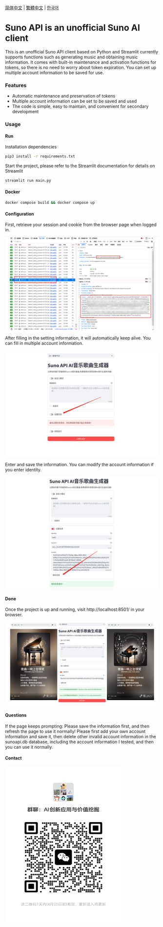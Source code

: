 [简体中文](README_ZH.md) | [繁體中文](README_TC.md) | [한국어](README_KR.md)

# Suno API is an unofficial Suno AI client

This is an unofficial Suno API client based on Python and Streamlit currently supports functions such as generating music and obtaining music information.
It comes with built-in maintenance and activation functions for tokens, so there is no need to worry about token expiration. You can set up multiple account information to be saved for use.

### Features

- Automatic maintenance and preservation of tokens
- Multiple account information can be set to be saved and used
- The code is simple, easy to maintain, and convenient for secondary development

### Usage

#### Run

Installation dependencies

```bash
pip3 install -r requirements.txt
```

Start the project, please refer to the Streamlit documentation for details on Streamlit

```bash
streamlit run main.py
```

#### Docker

```bash
docker compose build && docker compose up
```


#### Configuration

First, retrieve your session and cookie from the browser page when logged in.

![session](./images/session.png)

After filling in the setting information, it will automatically keep alive. You can fill in multiple account information.

![session1](./images/session1.png)

Enter and save the information. You can modify the account information if you enter identity.

![session2](./images/session2.png)

#### Done

Once the project is up and running, visit http://localhost:8501/ in your browser.

![docs](./images/index.png)


#### Questions

If the page keeps prompting: Please save the information first, and then refresh the page to use it normally! Please first add your own account information and save it, then delete other invalid account information in the sunoapi.db database, including the account information I tested, and then you can use it normally.


#### Contact

<img src="./images/wechat.jpg" width="382px" height="511px" />